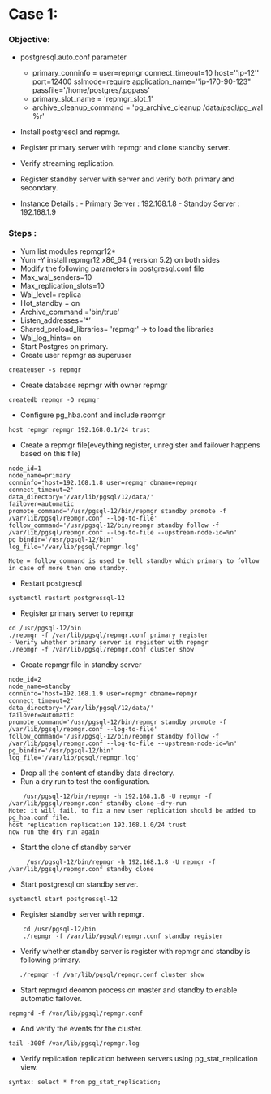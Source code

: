 # Case 1:
### Objective:

- postgresql.auto.conf parameter
   - primary_conninfo = user=repmgr connect_timeout=10 host=''ip-12'' port=12400 sslmode=require application_name=''ip-170-90-123" passfile='/home/postgres/.pgpass'
   - primary_slot_name = 'repmgr_slot_1'
   - archive_cleanup_command = 'pg_archive_cleanup /data/psql/pg_wal %r'
- Install postgresql and repmgr. 
- Register primary server with repmgr and clone standby server.
- Verify streaming replication.
- Register standby server with server and verify both primary and secondary.

- Instance  Details : 
               - Primary Server : 192.168.1.8
               - Standby Server : 192.168.1.9
### Steps :
- Yum list modules repmgr12*
- Yum -Y install repmgr12.x86_64 ( version 5.2) on both sides
- Modify the following parameters in postgresql.conf file
- Max_wal_senders=10
- Max_replication_slots=10
- Wal_level= replica 
- Hot_standby = on
- Archive_command ='bin/true'
- Listen_addresses=’*’
- Shared_preload_libraries= 'repmgr'  -> to load the libraries
- Wal_log_hints= on
- Start Postgres on primary.
- Create user repmgr as superuser
```
createuser -s repmgr
```
- Create database repmgr with owner repmgr
```
createdb repmgr -O repmgr
```
- Configure pg_hba.conf and include repmgr
```
host repmgr repmgr 192.168.0.1/24 trust
```
- Create a repmgr file(eveything register, unregister and failover happens based on this file)
```
node_id=1
node_name=primary
conninfo='host=192.168.1.8 user=repmgr dbname=repmgr connect_timeout=2'
data_directory='/var/lib/pgsql/12/data/'
failover=automatic
promote_command='/usr/pgsql-12/bin/repmgr standby promote -f /var/lib/pgsql/repmgr.conf --log-to-file'
follow_command='/usr/pgsql-12/bin/repmgr standby follow -f /var/lib/pgsql/repmgr.conf --log-to-file --upstream-node-id=%n'
pg_bindir='/usr/pgsql-12/bin'
log_file='/var/lib/pgsql/repmgr.log'

Note = follow_command is used to tell standby which primary to follow in case of more then one standby.
```

- Restart postgresql
```
systemctl restart postgressql-12
```
- Register primary server to repmgr
```
cd /usr/pgsql-12/bin
./repmgr -f /var/lib/pgsql/repmgr.conf primary register
- Verify whether primary server is register with repmgr
./repmgr -f /var/lib/pgsql/repmgr.conf cluster show
```
- Create repmgr file in standby server
```
node_id=2
node_name=standby
conninfo='host=192.168.1.9 user=repmgr dbname=repmgr connect_timeout=2'
data_directory='/var/lib/pgsql/12/data/'
failover=automatic
promote_command='/usr/pgsql-12/bin/repmgr standby promote -f /var/lib/pgsql/repmgr.conf --log-to-file'
follow_command='/usr/pgsql-12/bin/repmgr standby follow -f /var/lib/pgsql/repmgr.conf --log-to-file --upstream-node-id=%n'
pg_bindir='/usr/pgsql-12/bin'
log_file='/var/lib/pgsql/repmgr.log'
```
- Drop all the content of standby data directory.
- Run a dry run to test the configuration.
```
    /usr/pgsql-12/bin/repmgr -h 192.168.1.8 -U repmgr -f /var/lib/pgsql/repmgr.conf standby clone –dry-run
Note: it will fail, to fix a new user replication should be added to pg_hba.conf file.
host replication replication 192.168.1.0/24 trust
now run the dry run again
```
- Start the clone of standby server
```
     /usr/pgsql-12/bin/repmgr -h 192.168.1.8 -U repmgr -f /var/lib/pgsql/repmgr.conf standby clone
```
- Start postgresql on standby server.
```
systemctl start postgressql-12
```
- Register standby server with repmgr.
```
    cd /usr/pgsql-12/bin
    ./repmgr -f /var/lib/pgsql/repmgr.conf standby register
```
- Verify whether standby server is register with repmgr and standby is following primary.
```
   ./repmgr -f /var/lib/pgsql/repmgr.conf cluster show
```
- Start repmgrd deomon process on master and standby to enable automatic failover.
```
repmgrd -f /var/lib/pgsql/repmgr.conf
```
- And verify the events for the cluster.
```
tail -300f /var/lib/pgsql/repmgr.log
```
- Verify replication replication between servers using pg_stat_replication view.
```
syntax: select * from pg_stat_replication;
```




